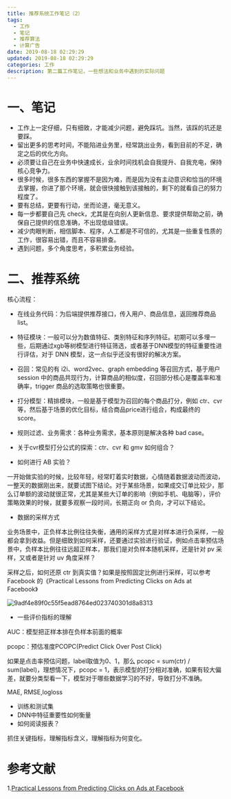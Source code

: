 ```yaml
---
title: 推荐系统工作笔记（2）
tags:
  - 工作
  - 笔记
  - 推荐算法
  - 计算广告
date: 2019-08-18 02:29:29
updated: 2019-08-18 02:29:29
categories: 工作
description: 第二篇工作笔记，一些想法和业务中遇到的实际问题
---
```




# 一、笔记

- 工作上一定仔细，只有细致，才能减少问题，避免踩坑。当然，该踩的坑还是要踩。
- 留出更多的思考时间，不能陷进业务里，经常跳出业务，看到目前的不足，确定之后的优化方向。
- 必须要让自己在业务中快速成长，业余时间找机会自我提升、自我充电，保持核心竞争力。
- 很多时候，很多东西的掌握不是因为难，而是因为没有主动意识和恰当的环境去掌握，你进了那个环境，就会很快接触到该接触的，剩下的就看自己的努力程度了。
- 要有总结，更要有行动，坐而论道，毫无意义。
- 每一步都要自己先 check，尤其是在向别人更新信息、要求提供帮助之前，确保自己提供的信息准确，不出现低级错误。
- 减少肉眼判断，相信脚本、程序，人工都是不可信的，尤其是一些重复性质的工作，很容易出错，而且不容易排查。
- 遇到问题，多个角度思考，多积累业务经验。

<!-- more -->

# 二、推荐系统

核心流程：

- 在线业务代码：为后端提供推荐接口，传入用户、商品信息，返回推荐商品 list。
- 特征模块：一般可以分为数值特征、类别特征和序列特征。初期可以多埋一些，后期通过xgb等树模型进行特征筛选，或者基于DNN模型的特征重要性进行评估，对于 DNN 模型，这一点似乎还没有很好的解决方案。
- 召回：常见的有 i2i、word2vec、graph embedding 等召回方式，基于用户 session 中的商品共现行为，计算商品的相似度，召回部分核心是覆盖率和准确率，trigger 商品的选取策略也很重要。
- 打分模型：精排模块，一般是基于模型为召回的每个商品打分，例如 ctr、cvr 等，然后基于场景的优化目标，结合商品price进行组合，构成最终的 score。
- 规则过滤、业务需求：各种业务需求，基本原则是解决各种 bad case。

- 关于cvr模型打分公式的探索：ctr、cvr 和 gmv 如何组合？
- 如何进行 AB 实验？

一开始做实验的时候，比较年轻，经常盯着实时数据，心情随着数据波动而波动，一整天的数据刚出来，就要试图下结论。对于某些场景，如果成交订单比较少，那么订单额的波动就很正常，尤其是某些大订单的影响（例如手机、电脑等），评价策略效果的时候，就要多观察一段时间，长期正向 or 负向，才可以下结论。

- 数据的采样方式

业务场景中，正负样本比例往往失衡，通用的采样方式是对样本进行负采样，一般都会拿到收益。但是细致到如何采样，还要通过实验进行验证，例如点击率预估场景中，负样本比例往往远超正样本，那我们是对负样本随机采样，还是针对 pv 采样，又或者是针对 uv 角度采样？

采样之后，如何还原 ctr 到真实值？如果是按照固定比例进行采样，可以参考 Facebook 的《Practical Lessons from Predicting Clicks on Ads at Facebook》



![9adf4e89f0c55f5ead8764ed023740301d8a8313](https://tva1.sinaimg.cn/large/006y8mN6gy1g756bw6g5uj30l707h76w.jpg)

- 一些评价指标的理解

AUC：模型把正样本排在负样本前面的概率

pcopc：预估准度PCOPC(Predict Click Over Post Click) 

如果是点击率预估问题，label取值为0、1，那么 pcopc = sum(ctr) / sum(label)，理想情况下，pcopc = 1，表示模型的打分相对准确，如果有较大偏差，就要分类型看一下，模型对于哪些数据学习的不好，导致打分不准确。

 MAE, RMSE,logloss

- 训练和测试集
- DNN中特征重要性如何衡量
- 如何阅读报表？

抓住关键指标，理解指标含义，理解指标为何变化。



# 参考文献

1.[Practical Lessons from Predicting Clicks on Ads at Facebook](https://pdfs.semanticscholar.org/daf9/ed5dc6c6bad5367d7fd8561527da30e9b8dd.pdf)